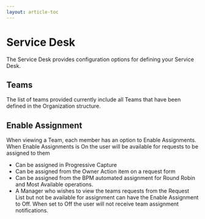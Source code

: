 ```yaml
---
layout: article-toc
---
```

# Service Desk
The Service Desk provides configuration options for defining your Service Desk.

## Teams
The list of teams provided currently include all Teams that have been defined in the Organization structure.

## Enable Assignment
When viewing a Team, each member has an option to Enable Assignments. When Enable Assignments is On the user will be available for requests to be assigned to them

* Can be assigned in Progressive Capture
* Can be assigned from the Owner Action item on a request form
* Can be assigned from the BPM automated assignment for Round Robin and Most Available operations.
* A Manager who wishes to view the teams requests from the Request List but not be available for assignment can have the Enable Assignment to Off. When set to Off the user will not receive team assignment notifications.

<!-- https://wiki.hornbill.com/index.php?title=Service_Desk_Administration>
